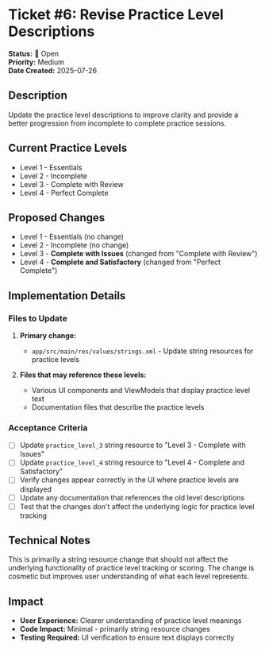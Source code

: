 # Ticket #6: Revise Practice Level Descriptions

**Status:** 🎫 Open  
**Priority:** Medium  
**Date Created:** 2025-07-26  

## Description

Update the practice level descriptions to improve clarity and provide a better progression from incomplete to complete practice sessions.

## Current Practice Levels

- Level 1 - Essentials
- Level 2 - Incomplete  
- Level 3 - Complete with Review
- Level 4 - Perfect Complete

## Proposed Changes

- Level 1 - Essentials (no change)
- Level 2 - Incomplete (no change)
- Level 3 - **Complete with Issues** (changed from "Complete with Review")
- Level 4 - **Complete and Satisfactory** (changed from "Perfect Complete")

## Implementation Details

### Files to Update

1. **Primary change:**
   - `app/src/main/res/values/strings.xml` - Update string resources for practice levels

2. **Files that may reference these levels:**
   - Various UI components and ViewModels that display practice level text
   - Documentation files that describe the practice levels

### Acceptance Criteria

- [ ] Update `practice_level_3` string resource to "Level 3 - Complete with Issues"
- [ ] Update `practice_level_4` string resource to "Level 4 - Complete and Satisfactory"  
- [ ] Verify changes appear correctly in the UI where practice levels are displayed
- [ ] Update any documentation that references the old level descriptions
- [ ] Test that the changes don't affect the underlying logic for practice level tracking

## Technical Notes

This is primarily a string resource change that should not affect the underlying functionality of practice level tracking or scoring. The change is cosmetic but improves user understanding of what each level represents.

## Impact

- **User Experience:** Clearer understanding of practice level meanings
- **Code Impact:** Minimal - primarily string resource changes
- **Testing Required:** UI verification to ensure text displays correctly